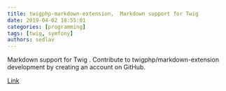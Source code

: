 ```yaml
---
title: twigphp-markdown-extension,  Markdown support for Twig
date: 2019-04-02 18:55:01
categories: [programming]
tags: [twig, symfony]
authors: sedlav
---
```

        
Markdown support for Twig . Contribute to twigphp/markdown-extension development by creating an account on GitHub.

[Link](https://github.com/twigphp/markdown-extension)
